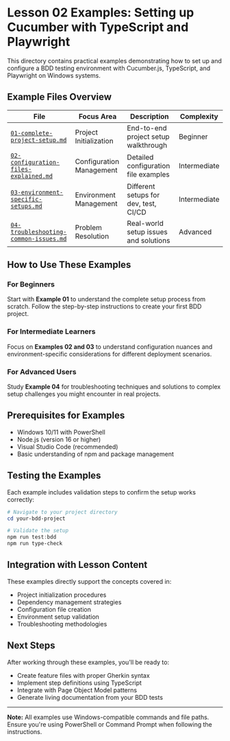# Lesson 02 Examples: Setting up Cucumber with TypeScript and Playwright

This directory contains practical examples demonstrating how to set up and configure a BDD testing environment with Cucumber.js, TypeScript, and Playwright on Windows systems.

## Example Files Overview

| File | Focus Area | Description | Complexity |
|------|------------|-------------|------------|
| [`01-complete-project-setup.md`](01-complete-project-setup.md) | Project Initialization | End-to-end project setup walkthrough | Beginner |
| [`02-configuration-files-explained.md`](02-configuration-files-explained.md) | Configuration Management | Detailed configuration file examples | Intermediate |
| [`03-environment-specific-setups.md`](03-environment-specific-setups.md) | Environment Management | Different setups for dev, test, CI/CD | Intermediate |
| [`04-troubleshooting-common-issues.md`](04-troubleshooting-common-issues.md) | Problem Resolution | Real-world setup issues and solutions | Advanced |

## How to Use These Examples

### For Beginners
Start with **Example 01** to understand the complete setup process from scratch. Follow the step-by-step instructions to create your first BDD project.

### For Intermediate Learners
Focus on **Examples 02 and 03** to understand configuration nuances and environment-specific considerations for different deployment scenarios.

### For Advanced Users
Study **Example 04** for troubleshooting techniques and solutions to complex setup challenges you might encounter in real projects.

## Prerequisites for Examples

- Windows 10/11 with PowerShell
- Node.js (version 16 or higher)
- Visual Studio Code (recommended)
- Basic understanding of npm and package management

## Testing the Examples

Each example includes validation steps to confirm the setup works correctly:

```powershell
# Navigate to your project directory
cd your-bdd-project

# Validate the setup
npm run test:bdd
npm run type-check
```

## Integration with Lesson Content

These examples directly support the concepts covered in:
- Project initialization procedures
- Dependency management strategies
- Configuration file creation
- Environment setup validation
- Troubleshooting methodologies

## Next Steps

After working through these examples, you'll be ready to:
- Create feature files with proper Gherkin syntax
- Implement step definitions using TypeScript
- Integrate with Page Object Model patterns
- Generate living documentation from your BDD tests

---

**Note:** All examples use Windows-compatible commands and file paths. Ensure you're using PowerShell or Command Prompt when following the instructions.